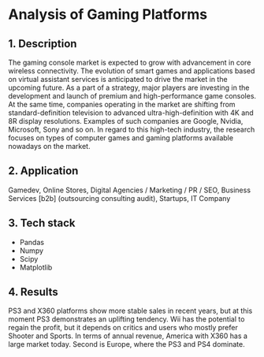 # Analysis of Gaming Platforms

## 1. Description
The gaming console market is expected to grow with advancement in core wireless connectivity. The evolution of smart games and applications based on virtual assistant services is anticipated to drive the market in the upcoming future. As a part of a strategy, major players are investing in the development and launch of premium and high-performance game consoles. At the same time, companies operating in the market are shifting from standard-definition television to advanced ultra-high-definition with 4K and 8R display resolutions. Examples of such companies are Google, Nvidia, Microsoft, Sony and so on. In regard to this high-tech industry, the research focuses on types of computer games and gaming platforms available nowadays on the market. 

## 2. Application
Gamedev, Online Stores, Digital Agencies / Marketing / PR / SEO, Business Services [b2b] (outsourcing consulting audit), Startups, IT Company

## 3. Tech stack
- Pandas
- Numpy
- Scipy
- Matplotlib

## 4. Results
PS3 and X360 platforms show more stable sales in recent years, but at this moment PS3 demonstrates an uplifting tendency. Wii has the potential to regain the profit, but it depends on critics and users who mostly prefer Shooter and Sports. In terms of annual revenue, America with X360 has a large market today. Second is  Europe, where the PS3 and PS4 dominate.
